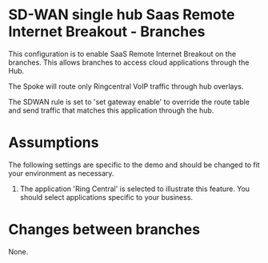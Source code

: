 # SD-WAN single hub Saas Remote Internet Breakout - Branches

This configuration is to enable SaaS Remote Internet Breakout on the branches. This allows branches to access cloud applications through the Hub.

The Spoke will route only Ringcentral VoIP traffic through hub overlays. 

The SDWAN rule is set to 'set gateway enable' to override the route table and send traffic that matches this application through the hub.

# Assumptions

The following settings are specific to the demo and should be changed to fit your environment as necessary.

1) The application 'Ring Central' is selected to illustrate this feature. You should select applications specific to your business.


# Changes between branches

None.
